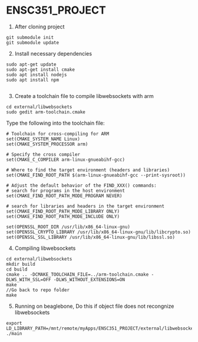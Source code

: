 # ENSC351_PROJECT

1) After cloning project
```
git submodule init
git submodule update
```
2) Install necessary dependencies
```
sudo apt-get update
sudo apt-get install cmake
sudo apt install nodejs
sudo apt install npm


```
3) Create a toolchain file to compile libwebsockets with arm
```
cd external/libwebsockets
sudo gedit arm-toolchain.cmake
```
Type the following into the toolchain file:
```
# Toolchain for cross-compiling for ARM
set(CMAKE_SYSTEM_NAME Linux)
set(CMAKE_SYSTEM_PROCESSOR arm)

# Specify the cross compiler
set(CMAKE_C_COMPILER arm-linux-gnueabihf-gcc)

# Where to find the target environment (headers and libraries)
set(CMAKE_FIND_ROOT_PATH $(arm-linux-gnueabihf-gcc --print-sysroot))

# Adjust the default behavior of the FIND_XXX() commands:
# search for programs in the host environment
set(CMAKE_FIND_ROOT_PATH_MODE_PROGRAM NEVER)

# search for libraries and headers in the target environment
set(CMAKE_FIND_ROOT_PATH_MODE_LIBRARY ONLY)
set(CMAKE_FIND_ROOT_PATH_MODE_INCLUDE ONLY)

set(OPENSSL_ROOT_DIR /usr/lib/x86_64-linux-gnu)
set(OPENSSL_CRYPTO_LIBRARY /usr/lib/x86_64-linux-gnu/lib/libcrypto.so)
set(OPENSSL_SSL_LIBRARY /usr/lib/x86_64-linux-gnu/lib/libssl.so)
```
4) Compiling libwebsockets
```
cd external/libwebsockets
mkdir build
cd build
cmake .. -DCMAKE_TOOLCHAIN_FILE=../arm-toolchain.cmake -DLWS_WITH_SSL=OFF -DLWS_WITHOUT_EXTENSIONS=ON
make
//Go back to repo folder
make
```
5) Running on beaglebone, Do this if object file does not recongnize libwebsockets
```
export LD_LIBRARY_PATH=/mnt/remote/myApps/ENSC351_PROJECT/external/libwebsockets/build/lib:$LD_LIBRARY_PATH
./main

```
